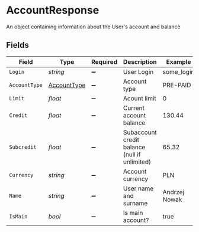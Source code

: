 # AccountResponse

An object containing information about the User's account and balance


## Fields

| Field                                                 | Type                                                  | Required                                              | Description                                           | Example                                               |
| ----------------------------------------------------- | ----------------------------------------------------- | ----------------------------------------------------- | ----------------------------------------------------- | ----------------------------------------------------- |
| `Login`                                               | *string*                                              | :heavy_minus_sign:                                    | User Login                                            | some_login                                            |
| `AccountType`                                         | [AccountType](../../Models/Components/AccountType.md) | :heavy_minus_sign:                                    | Account type                                          | PRE-PAID                                              |
| `Limit`                                               | *float*                                               | :heavy_minus_sign:                                    | Acount limit                                          | 0                                                     |
| `Credit`                                              | *float*                                               | :heavy_minus_sign:                                    | Current account balance                               | 130.44                                                |
| `Subcredit`                                           | *float*                                               | :heavy_minus_sign:                                    | Subaccount credit balance (null if unlimited)         | 65.32                                                 |
| `Currency`                                            | *string*                                              | :heavy_minus_sign:                                    | Account currency                                      | PLN                                                   |
| `Name`                                                | *string*                                              | :heavy_minus_sign:                                    | User name and surname                                 | Andrzej Nowak                                         |
| `IsMain`                                              | *bool*                                                | :heavy_minus_sign:                                    | Is main account?                                      | true                                                  |
